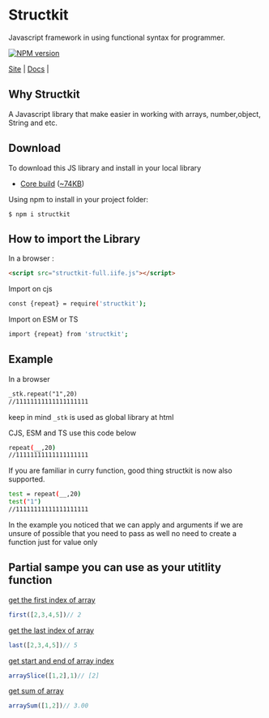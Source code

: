 # Structkit
Javascript framework in using functional syntax for programmer.

[![NPM version][npm-image]][npm-url] 

[Site](https://structkit.codehyouka.xyz/) |
[Docs](https://structkit.codehyouka.xyz/api) |

## Why Structkit
A Javascript library that make easier in working with arrays, number,object, String and etc.

## Download

To download this JS library and install in your local library
 * [Core build](https://raw.githubusercontent.com/compts/structkit/main/dist/web/structkit-full.iife.js) ([~74KB](https://raw.githubusercontent.com/compts/structkit/main/dist/web/structkit-full.iife.js))

Using npm to install in your project folder:
```shell
$ npm i structkit
```


## How to import the Library

In a browser :
```html
<script src="structkit-full.iife.js"></script>
```

Import on cjs
```bash
const {repeat} = require('structkit');

```

Import on ESM or TS
```bash
import {repeat} from 'structkit';

```

## Example

In a browser
```html
_stk.repeat("1",20)
//11111111111111111111
```
keep in mind `_stk` is used as global library at html


CJS, ESM and TS use this code below
```bash
repeat(__,20)
//11111111111111111111
```

If you are familiar in curry function, good thing structkit is now also supported.
```bash
test = repeat(__,20)
test("1")
//11111111111111111111
```
In the example you noticed that we can apply and arguments if we are unsure of possible that you need to pass as well no need to create a function just for value only

[npm-url]: https://www.npmjs.com/package/structkit
[npm-image]: https://img.shields.io/badge/structkit-1.4.8-brightgreen


## Partial sampe you can use as your utitlity function

[get the first index of array](#first-index-of-array)
``` javascript
first([2,3,4,5])// 2
```

[get the last index of array](#last-index-of-array)
``` javascript
last([2,3,4,5])// 5
```

[get start and end of array index](#slice-array-index)
``` javascript
arraySlice([1,2],1)// [2]
```

[get sum of array](#get-sum-of-array)
``` javascript
arraySum([1,2])// 3.00
```
